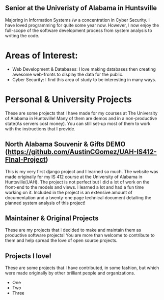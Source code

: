## Senior at the Univeristy of Alabama in Huntsville
Majoring in Information Systems /w a concentration in Cyber Security. I have loved programming for quite some year now. However, I now enjoy the full-scope of the software development process from system analysis to writing the code. 

# Areas of Interest: 
- Web Development & Databases: I love making databases then creating awesome web-fronts to display the data for the public.
- Cyber Security: I find this area of study to be interesting in many ways. 

# Personal & University Projects 
These are some projects that I have made for my courses at The University of Alabama in Huntsville! Many of them are demos and in a non-productive state(As servers cost money). You can still set-up most of them to work with the instructions that I provide.

## North Alabama Souvenir & Gifts DEMO (https://github.com/AustinCGomez/UAH-IS412-FInal-Project)
This is my very first django project and I learned so much. The website was made originally for my IS 412 course at the University of Alabama in Huntsville(UAH). The project is not perfect but I did a lot of work on the front-end to the models and views. I learned a lot and had a fun time working on it. Included in the project is an extensive amount of documentation and a twenty-one page technical document detailing the planned system analysis of this project! 




## Maintainer & Original Projects
These are my projects that I decided to make and maintain them as productive software projects! You are more than welcome to contribute to them and help spread the love of open source projects. 

## Projects I love! 
These are some projects that I have contributed, in some fashion, but which were made originally by other brilliant people and organizations. 
- One
- Two 
- Three

